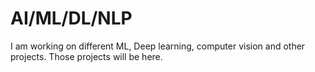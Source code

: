 # AI/ML/DL/NLP
I am working on different ML, Deep learning, computer vision and other projects. Those projects will be here.
